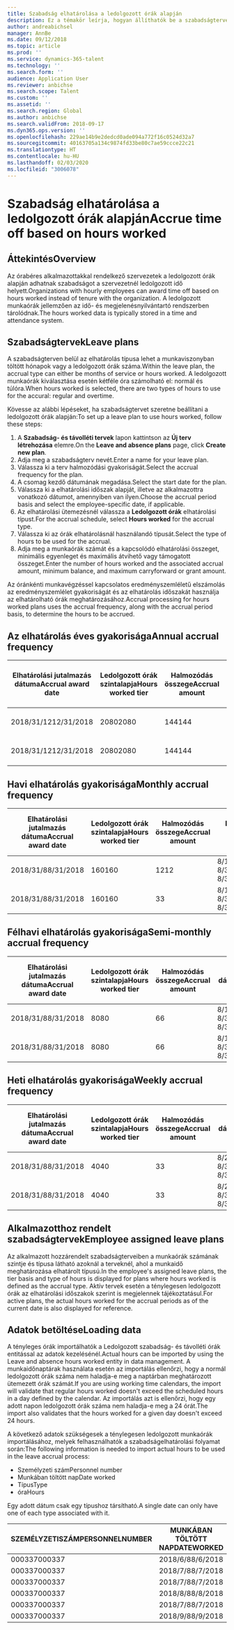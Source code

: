 ```yaml
---
title: Szabadság elhatárolása a ledolgozott órák alapján
description: Ez a témakör leírja, hogyan állíthatók be a szabadságtervek úgy, hogy a szabadság elhatárolása ledolgozott órák alapján történjen.
author: andreabichsel
manager: AnnBe
ms.date: 09/12/2018
ms.topic: article
ms.prod: ''
ms.service: dynamics-365-talent
ms.technology: ''
ms.search.form: ''
audience: Application User
ms.reviewer: anbichse
ms.search.scope: Talent
ms.custom: ''
ms.assetid: ''
ms.search.region: Global
ms.author: anbichse
ms.search.validFrom: 2018-09-17
ms.dyn365.ops.version: ''
ms.openlocfilehash: 229ae14b9e2dedcd0ade094a772f16c0524d32a7
ms.sourcegitcommit: 40163705a134c9874fd33be80c7ae59ccce22c21
ms.translationtype: HT
ms.contentlocale: hu-HU
ms.lasthandoff: 02/03/2020
ms.locfileid: "3006078"
---
```

# <a name="accrue-time-off-based-on-hours-worked"></a><span data-ttu-id="db9b1-103">Szabadság elhatárolása a ledolgozott órák alapján</span><span class="sxs-lookup"><span data-stu-id="db9b1-103">Accrue time off based on hours worked</span></span>

## <a name="overview"></a><span data-ttu-id="db9b1-104">Áttekintés</span><span class="sxs-lookup"><span data-stu-id="db9b1-104">Overview</span></span>

<span data-ttu-id="db9b1-105">Az órabéres alkalmazottakkal rendelkező szervezetek a ledolgozott órák alapján adhatnak szabadságot a szervezetnél ledolgozott idő helyett.</span><span class="sxs-lookup"><span data-stu-id="db9b1-105">Organizations with hourly employees can award time off based on hours worked instead of tenure with the organization.</span></span> <span data-ttu-id="db9b1-106">A ledolgozott munkaórák jellemzően az idő- és megjelenésnyilvántartó rendszerben tárolódnak.</span><span class="sxs-lookup"><span data-stu-id="db9b1-106">The hours worked data is typically stored in a time and attendance system.</span></span> 

## <a name="leave-plans"></a><span data-ttu-id="db9b1-107">Szabadságtervek</span><span class="sxs-lookup"><span data-stu-id="db9b1-107">Leave plans</span></span>

<span data-ttu-id="db9b1-108">A szabadságterven belül az elhatárolás típusa lehet a munkaviszonyban töltött hónapok vagy a ledolgozott órák száma.</span><span class="sxs-lookup"><span data-stu-id="db9b1-108">Within the leave plan, the accrual type can either be months of service or hours worked.</span></span> <span data-ttu-id="db9b1-109">A ledolgozott munkaórák kiválasztása esetén kétféle óra számolható el: normál és túlóra.</span><span class="sxs-lookup"><span data-stu-id="db9b1-109">When hours worked is selected, there are two types of hours to use for the accural: regular and overtime.</span></span>

<span data-ttu-id="db9b1-110">Kövesse az alábbi lépéseket, ha szabadságtervet szeretne beállítani a ledolgozott órák alapján:</span><span class="sxs-lookup"><span data-stu-id="db9b1-110">To set up a leave plan to use hours worked, follow these steps:</span></span>

1. <span data-ttu-id="db9b1-111">A **Szabadság- és távolléti tervek** lapon kattintson az **Új terv létrehozása** elemre.</span><span class="sxs-lookup"><span data-stu-id="db9b1-111">On the **Leave and absence plans** page, click **Create new plan**.</span></span>
2. <span data-ttu-id="db9b1-112">Adja meg a szabadságterv nevét.</span><span class="sxs-lookup"><span data-stu-id="db9b1-112">Enter a name for your leave plan.</span></span>
3. <span data-ttu-id="db9b1-113">Válassza ki a terv halmozódási gyakoriságát.</span><span class="sxs-lookup"><span data-stu-id="db9b1-113">Select the accrual frequency for the plan.</span></span>
5. <span data-ttu-id="db9b1-114">A csomag kezdő dátumának megadása.</span><span class="sxs-lookup"><span data-stu-id="db9b1-114">Select the start date for the plan.</span></span>
6. <span data-ttu-id="db9b1-115">Válassza ki a elhatárolási időszak alapját, illetve az alkalmazottra vonatkozó dátumot, amennyiben van ilyen.</span><span class="sxs-lookup"><span data-stu-id="db9b1-115">Choose the accrual period basis and select the employee-specific date, if applicable.</span></span>
7. <span data-ttu-id="db9b1-116">Az elhatárolási ütemezésnél válassza a **Ledolgozott órák** elhatárolási típust.</span><span class="sxs-lookup"><span data-stu-id="db9b1-116">For the accrual schedule, select **Hours worked** for the accrual type.</span></span>
8. <span data-ttu-id="db9b1-117">Válassza ki az órák elhatárolásnál használandó típusát.</span><span class="sxs-lookup"><span data-stu-id="db9b1-117">Select the type of hours to be used for the accrual.</span></span>
9. <span data-ttu-id="db9b1-118">Adja meg a munkaórák számát és a kapcsolódó elhatárolási összeget, minimális egyenleget és maximális átvihető vagy támogatott összeget.</span><span class="sxs-lookup"><span data-stu-id="db9b1-118">Enter the number of hours worked and the associated accrual amount, minimum balance, and maximum carryforward or grant amount.</span></span>

<span data-ttu-id="db9b1-119">Az óránkénti munkavégzéssel kapcsolatos eredményszemléletű elszámolás az eredményszemlélet gyakoriságát és az elhatárolás időszakát használja az elhatárolható órák meghatározásához.</span><span class="sxs-lookup"><span data-stu-id="db9b1-119">Accrual processing for hours worked plans uses the accrual frequency, along with the accrual period basis, to determine the hours to be accrued.</span></span>

## <a name="annual-accrual-frequency"></a><span data-ttu-id="db9b1-120">Az elhatárolás éves gyakorisága</span><span class="sxs-lookup"><span data-stu-id="db9b1-120">Annual accrual frequency</span></span>

| <span data-ttu-id="db9b1-121">Elhatárolási jutalmazás dátuma</span><span class="sxs-lookup"><span data-stu-id="db9b1-121">Accrual award date</span></span>    | <span data-ttu-id="db9b1-122">Ledolgozott órák szintalapja</span><span class="sxs-lookup"><span data-stu-id="db9b1-122">Hours worked tier</span></span>    | <span data-ttu-id="db9b1-123">Halmozódás összege</span><span class="sxs-lookup"><span data-stu-id="db9b1-123">Accrual amount</span></span>        | <span data-ttu-id="db9b1-124">Ledolgozott órák dátumai</span><span class="sxs-lookup"><span data-stu-id="db9b1-124">Hours worked dates</span></span>   | <span data-ttu-id="db9b1-125">Ténylegesen ledolgozott órák</span><span class="sxs-lookup"><span data-stu-id="db9b1-125">Hours worked actuals</span></span>| <span data-ttu-id="db9b1-126">Jutalom</span><span class="sxs-lookup"><span data-stu-id="db9b1-126">Award</span></span>               |
| --------------------- | -------------------- | --------------------- | -------------------- |-------------------- |-------------------- |
| <span data-ttu-id="db9b1-127">2018/31/12</span><span class="sxs-lookup"><span data-stu-id="db9b1-127">12/31/2018</span></span>            | <span data-ttu-id="db9b1-128">2080</span><span class="sxs-lookup"><span data-stu-id="db9b1-128">2080</span></span>                 | <span data-ttu-id="db9b1-129">144</span><span class="sxs-lookup"><span data-stu-id="db9b1-129">144</span></span>                   | <span data-ttu-id="db9b1-130">1/1/2018-12/31/2018</span><span class="sxs-lookup"><span data-stu-id="db9b1-130">1/1/2018-12/31/2018</span></span>  | <span data-ttu-id="db9b1-131">2085</span><span class="sxs-lookup"><span data-stu-id="db9b1-131">2085</span></span>                | <span data-ttu-id="db9b1-132">144</span><span class="sxs-lookup"><span data-stu-id="db9b1-132">144</span></span>                 |        
| <span data-ttu-id="db9b1-133">2018/31/12</span><span class="sxs-lookup"><span data-stu-id="db9b1-133">12/31/2018</span></span>            | <span data-ttu-id="db9b1-134">2080</span><span class="sxs-lookup"><span data-stu-id="db9b1-134">2080</span></span>                 | <span data-ttu-id="db9b1-135">144</span><span class="sxs-lookup"><span data-stu-id="db9b1-135">144</span></span>                   | <span data-ttu-id="db9b1-136">1/1/2018-12/31/2018</span><span class="sxs-lookup"><span data-stu-id="db9b1-136">1/1/2018-12/31/2018</span></span>  | <span data-ttu-id="db9b1-137">2000</span><span class="sxs-lookup"><span data-stu-id="db9b1-137">2000</span></span>                | <span data-ttu-id="db9b1-138">0</span><span class="sxs-lookup"><span data-stu-id="db9b1-138">0</span></span>                 |


## <a name="monthly-accrual-frequency"></a><span data-ttu-id="db9b1-139">Havi elhatárolás gyakorisága</span><span class="sxs-lookup"><span data-stu-id="db9b1-139">Monthly accrual frequency</span></span>

| <span data-ttu-id="db9b1-140">Elhatárolási jutalmazás dátuma</span><span class="sxs-lookup"><span data-stu-id="db9b1-140">Accrual award date</span></span>    | <span data-ttu-id="db9b1-141">Ledolgozott órák szintalapja</span><span class="sxs-lookup"><span data-stu-id="db9b1-141">Hours worked tier</span></span>    | <span data-ttu-id="db9b1-142">Halmozódás összege</span><span class="sxs-lookup"><span data-stu-id="db9b1-142">Accrual amount</span></span>        | <span data-ttu-id="db9b1-143">Ledolgozott órák dátumai</span><span class="sxs-lookup"><span data-stu-id="db9b1-143">Hours worked dates</span></span>   | <span data-ttu-id="db9b1-144">Ténylegesen ledolgozott órák</span><span class="sxs-lookup"><span data-stu-id="db9b1-144">Hours worked actuals</span></span>| <span data-ttu-id="db9b1-145">Jutalom</span><span class="sxs-lookup"><span data-stu-id="db9b1-145">Award</span></span>               |
| --------------------- | -------------------- | --------------------- | -------------------- |-------------------- |-------------------- |
| <span data-ttu-id="db9b1-146">2018/31/8</span><span class="sxs-lookup"><span data-stu-id="db9b1-146">8/31/2018</span></span>             | <span data-ttu-id="db9b1-147">160</span><span class="sxs-lookup"><span data-stu-id="db9b1-147">160</span></span>                  | <span data-ttu-id="db9b1-148">12</span><span class="sxs-lookup"><span data-stu-id="db9b1-148">12</span></span>                    | <span data-ttu-id="db9b1-149">8/1/2018-8/31/2018</span><span class="sxs-lookup"><span data-stu-id="db9b1-149">8/1/2018-8/31/2018</span></span>   | <span data-ttu-id="db9b1-150">184</span><span class="sxs-lookup"><span data-stu-id="db9b1-150">184</span></span>                 | <span data-ttu-id="db9b1-151">12</span><span class="sxs-lookup"><span data-stu-id="db9b1-151">12</span></span>                  |        
| <span data-ttu-id="db9b1-152">2018/31/8</span><span class="sxs-lookup"><span data-stu-id="db9b1-152">8/31/2018</span></span>             | <span data-ttu-id="db9b1-153">160</span><span class="sxs-lookup"><span data-stu-id="db9b1-153">160</span></span>                  | <span data-ttu-id="db9b1-154">3</span><span class="sxs-lookup"><span data-stu-id="db9b1-154">3</span></span>                     | <span data-ttu-id="db9b1-155">8/1/2018-8/31/2018</span><span class="sxs-lookup"><span data-stu-id="db9b1-155">8/1/2018-8/31/2018</span></span>   | <span data-ttu-id="db9b1-156">184</span><span class="sxs-lookup"><span data-stu-id="db9b1-156">184</span></span>                 | <span data-ttu-id="db9b1-157">3</span><span class="sxs-lookup"><span data-stu-id="db9b1-157">3</span></span>                   |

## <a name="semi-monthly-accrual-frequency"></a><span data-ttu-id="db9b1-158">Félhavi elhatárolás gyakorisága</span><span class="sxs-lookup"><span data-stu-id="db9b1-158">Semi-monthly accrual frequency</span></span>

| <span data-ttu-id="db9b1-159">Elhatárolási jutalmazás dátuma</span><span class="sxs-lookup"><span data-stu-id="db9b1-159">Accrual award date</span></span>    | <span data-ttu-id="db9b1-160">Ledolgozott órák szintalapja</span><span class="sxs-lookup"><span data-stu-id="db9b1-160">Hours worked tier</span></span>    | <span data-ttu-id="db9b1-161">Halmozódás összege</span><span class="sxs-lookup"><span data-stu-id="db9b1-161">Accrual amount</span></span>        | <span data-ttu-id="db9b1-162">Ledolgozott órák dátumai</span><span class="sxs-lookup"><span data-stu-id="db9b1-162">Hours worked dates</span></span>   | <span data-ttu-id="db9b1-163">Ténylegesen ledolgozott órák</span><span class="sxs-lookup"><span data-stu-id="db9b1-163">Hours worked actuals</span></span>| <span data-ttu-id="db9b1-164">Jutalom</span><span class="sxs-lookup"><span data-stu-id="db9b1-164">Award</span></span>               |
| --------------------- | -------------------- | --------------------- | -------------------- |-------------------- |-------------------- |
| <span data-ttu-id="db9b1-165">2018/31/8</span><span class="sxs-lookup"><span data-stu-id="db9b1-165">8/31/2018</span></span>             | <span data-ttu-id="db9b1-166">80</span><span class="sxs-lookup"><span data-stu-id="db9b1-166">80</span></span>                   | <span data-ttu-id="db9b1-167">6</span><span class="sxs-lookup"><span data-stu-id="db9b1-167">6</span></span>                     | <span data-ttu-id="db9b1-168">8/16/2018-8/31/2018</span><span class="sxs-lookup"><span data-stu-id="db9b1-168">8/16/2018-8/31/2018</span></span>  | <span data-ttu-id="db9b1-169">81</span><span class="sxs-lookup"><span data-stu-id="db9b1-169">81</span></span>                  | <span data-ttu-id="db9b1-170">6</span><span class="sxs-lookup"><span data-stu-id="db9b1-170">6</span></span>                  |        
| <span data-ttu-id="db9b1-171">2018/31/8</span><span class="sxs-lookup"><span data-stu-id="db9b1-171">8/31/2018</span></span>             | <span data-ttu-id="db9b1-172">80</span><span class="sxs-lookup"><span data-stu-id="db9b1-172">80</span></span>                   | <span data-ttu-id="db9b1-173">6</span><span class="sxs-lookup"><span data-stu-id="db9b1-173">6</span></span>                     | <span data-ttu-id="db9b1-174">8/16/2018-8/31/2018</span><span class="sxs-lookup"><span data-stu-id="db9b1-174">8/16/2018-8/31/2018</span></span>  | <span data-ttu-id="db9b1-175">75</span><span class="sxs-lookup"><span data-stu-id="db9b1-175">75</span></span>                  | <span data-ttu-id="db9b1-176">0</span><span class="sxs-lookup"><span data-stu-id="db9b1-176">0</span></span>                   |

## <a name="weekly-accrual-frequency"></a><span data-ttu-id="db9b1-177">Heti elhatárolás gyakorisága</span><span class="sxs-lookup"><span data-stu-id="db9b1-177">Weekly accrual frequency</span></span>

| <span data-ttu-id="db9b1-178">Elhatárolási jutalmazás dátuma</span><span class="sxs-lookup"><span data-stu-id="db9b1-178">Accrual award date</span></span>    | <span data-ttu-id="db9b1-179">Ledolgozott órák szintalapja</span><span class="sxs-lookup"><span data-stu-id="db9b1-179">Hours worked tier</span></span>    | <span data-ttu-id="db9b1-180">Halmozódás összege</span><span class="sxs-lookup"><span data-stu-id="db9b1-180">Accrual amount</span></span>        | <span data-ttu-id="db9b1-181">Ledolgozott órák dátumai</span><span class="sxs-lookup"><span data-stu-id="db9b1-181">Hours worked dates</span></span>   | <span data-ttu-id="db9b1-182">Ténylegesen ledolgozott órák</span><span class="sxs-lookup"><span data-stu-id="db9b1-182">Hours worked actuals</span></span>| <span data-ttu-id="db9b1-183">Jutalom</span><span class="sxs-lookup"><span data-stu-id="db9b1-183">Award</span></span>               |
| --------------------- | -------------------- | --------------------- | -------------------- |-------------------- |-------------------- |
| <span data-ttu-id="db9b1-184">2018/31/8</span><span class="sxs-lookup"><span data-stu-id="db9b1-184">8/31/2018</span></span>             | <span data-ttu-id="db9b1-185">40</span><span class="sxs-lookup"><span data-stu-id="db9b1-185">40</span></span>                   | <span data-ttu-id="db9b1-186">3</span><span class="sxs-lookup"><span data-stu-id="db9b1-186">3</span></span>                     | <span data-ttu-id="db9b1-187">8/27/2018-8/31/2018</span><span class="sxs-lookup"><span data-stu-id="db9b1-187">8/27/2018-8/31/2018</span></span>  | <span data-ttu-id="db9b1-188">42</span><span class="sxs-lookup"><span data-stu-id="db9b1-188">42</span></span>                  | <span data-ttu-id="db9b1-189">3</span><span class="sxs-lookup"><span data-stu-id="db9b1-189">3</span></span>                  |        
| <span data-ttu-id="db9b1-190">2018/31/8</span><span class="sxs-lookup"><span data-stu-id="db9b1-190">8/31/2018</span></span>             | <span data-ttu-id="db9b1-191">40</span><span class="sxs-lookup"><span data-stu-id="db9b1-191">40</span></span>                   | <span data-ttu-id="db9b1-192">3</span><span class="sxs-lookup"><span data-stu-id="db9b1-192">3</span></span>                     | <span data-ttu-id="db9b1-193">8/27/2018-8/31/2018</span><span class="sxs-lookup"><span data-stu-id="db9b1-193">8/27/2018-8/31/2018</span></span>  | <span data-ttu-id="db9b1-194">35</span><span class="sxs-lookup"><span data-stu-id="db9b1-194">35</span></span>                  | <span data-ttu-id="db9b1-195">0</span><span class="sxs-lookup"><span data-stu-id="db9b1-195">0</span></span>                   |

## <a name="employee-assigned-leave-plans"></a><span data-ttu-id="db9b1-196">Alkalmazotthoz rendelt szabadságtervek</span><span class="sxs-lookup"><span data-stu-id="db9b1-196">Employee assigned leave plans</span></span>

<span data-ttu-id="db9b1-197">Az alkalmazott hozzárendelt szabadságterveiben a munkaórák számának szintje és típusa látható azoknál a terveknél, ahol a munkaidő meghatározása elhatárolt típusú.</span><span class="sxs-lookup"><span data-stu-id="db9b1-197">In the employee's assigned leave plans, the tier basis and type of hours is displayed for plans where hours worked is defined as the accrual type.</span></span> <span data-ttu-id="db9b1-198">Aktív tervek esetén a ténylegesen ledolgozott órák az elhatárolási időszakok szerint is megjelennek tájékoztatásul.</span><span class="sxs-lookup"><span data-stu-id="db9b1-198">For active plans, the actual hours worked for the accrual periods as of the current date is also displayed for reference.</span></span> 

## <a name="loading-data"></a><span data-ttu-id="db9b1-199">Adatok betöltése</span><span class="sxs-lookup"><span data-stu-id="db9b1-199">Loading data</span></span>

<span data-ttu-id="db9b1-200">A tényleges órák importálhatók a Ledolgozott szabadság- és távolléti órák entitással az adatok kezelésénél.</span><span class="sxs-lookup"><span data-stu-id="db9b1-200">Actual hours can be imported by using the Leave and absence hours worked entity in data management.</span></span> <span data-ttu-id="db9b1-201">A munkaidőnaptárak használata esetén az importálás ellenőrzi, hogy a normál ledolgozott órák száma nem haladja-e meg a naptárban meghatározott ütemezett órák számát.</span><span class="sxs-lookup"><span data-stu-id="db9b1-201">If you are using working time calendars, the import will validate that regular hours worked doesn't exceed the scheduled hours in a day defined by the calendar.</span></span> <span data-ttu-id="db9b1-202">Az importálás azt is ellenőrzi, hogy egy adott napon ledolgozott órák száma nem haladja-e meg a 24 órát.</span><span class="sxs-lookup"><span data-stu-id="db9b1-202">The import also validates that the hours worked for a given day doesn't exceed 24 hours.</span></span> 

<span data-ttu-id="db9b1-203">A következő adatok szükségesek a ténylegesen ledolgozott munkaórák importálásához, melyek felhasználhatók a szabadságelhatárolási folyamat során:</span><span class="sxs-lookup"><span data-stu-id="db9b1-203">The following information is needed to import actual hours to be used in the leave accrual process:</span></span>

+ <span data-ttu-id="db9b1-204">Személyzeti szám</span><span class="sxs-lookup"><span data-stu-id="db9b1-204">Personnel number</span></span> 
+ <span data-ttu-id="db9b1-205">Munkában töltött nap</span><span class="sxs-lookup"><span data-stu-id="db9b1-205">Date worked</span></span>
+ <span data-ttu-id="db9b1-206">Típus</span><span class="sxs-lookup"><span data-stu-id="db9b1-206">Type</span></span>
+ <span data-ttu-id="db9b1-207">óra</span><span class="sxs-lookup"><span data-stu-id="db9b1-207">Hours</span></span>

<span data-ttu-id="db9b1-208">Egy adott dátum csak egy típushoz társítható.</span><span class="sxs-lookup"><span data-stu-id="db9b1-208">A single date can only have one of each type associated with it.</span></span>

| <span data-ttu-id="db9b1-209">SZEMÉLYZETISZÁM</span><span class="sxs-lookup"><span data-stu-id="db9b1-209">PERSONNELNUMBER</span></span>       | <span data-ttu-id="db9b1-210">MUNKÁBAN TÖLTÖTT NAP</span><span class="sxs-lookup"><span data-stu-id="db9b1-210">DATEWORKED</span></span>           | <span data-ttu-id="db9b1-211">TÍPUS</span><span class="sxs-lookup"><span data-stu-id="db9b1-211">TYPE</span></span>                  | <span data-ttu-id="db9b1-212">ÓRA</span><span class="sxs-lookup"><span data-stu-id="db9b1-212">HOURS</span></span>                |
| --------------------- | -------------------- | --------------------- | -------------------- |
| <span data-ttu-id="db9b1-213">000337</span><span class="sxs-lookup"><span data-stu-id="db9b1-213">000337</span></span>                | <span data-ttu-id="db9b1-214">2018/6/8</span><span class="sxs-lookup"><span data-stu-id="db9b1-214">8/6/2018</span></span>             | <span data-ttu-id="db9b1-215">Szabályos</span><span class="sxs-lookup"><span data-stu-id="db9b1-215">Regular</span></span>               | <span data-ttu-id="db9b1-216">8</span><span class="sxs-lookup"><span data-stu-id="db9b1-216">8</span></span>                    |       
| <span data-ttu-id="db9b1-217">000337</span><span class="sxs-lookup"><span data-stu-id="db9b1-217">000337</span></span>                | <span data-ttu-id="db9b1-218">2018/7/8</span><span class="sxs-lookup"><span data-stu-id="db9b1-218">8/7/2018</span></span>             | <span data-ttu-id="db9b1-219">Szabályos</span><span class="sxs-lookup"><span data-stu-id="db9b1-219">Regular</span></span>               | <span data-ttu-id="db9b1-220">8</span><span class="sxs-lookup"><span data-stu-id="db9b1-220">8</span></span>                    |
| <span data-ttu-id="db9b1-221">000337</span><span class="sxs-lookup"><span data-stu-id="db9b1-221">000337</span></span>                | <span data-ttu-id="db9b1-222">2018/7/8</span><span class="sxs-lookup"><span data-stu-id="db9b1-222">8/7/2018</span></span>             | <span data-ttu-id="db9b1-223">Túlóra</span><span class="sxs-lookup"><span data-stu-id="db9b1-223">Overtime</span></span>              | <span data-ttu-id="db9b1-224">3</span><span class="sxs-lookup"><span data-stu-id="db9b1-224">3</span></span>                    |
| <span data-ttu-id="db9b1-225">000337</span><span class="sxs-lookup"><span data-stu-id="db9b1-225">000337</span></span>                | <span data-ttu-id="db9b1-226">2018/8/8</span><span class="sxs-lookup"><span data-stu-id="db9b1-226">8/8/2018</span></span>             | <span data-ttu-id="db9b1-227">Szabályos</span><span class="sxs-lookup"><span data-stu-id="db9b1-227">Regular</span></span>               | <span data-ttu-id="db9b1-228">8</span><span class="sxs-lookup"><span data-stu-id="db9b1-228">8</span></span>                    |
| <span data-ttu-id="db9b1-229">000337</span><span class="sxs-lookup"><span data-stu-id="db9b1-229">000337</span></span>                | <span data-ttu-id="db9b1-230">2018/7/8</span><span class="sxs-lookup"><span data-stu-id="db9b1-230">8/7/2018</span></span>             | <span data-ttu-id="db9b1-231">Szabályos</span><span class="sxs-lookup"><span data-stu-id="db9b1-231">Regular</span></span>               | <span data-ttu-id="db9b1-232">8</span><span class="sxs-lookup"><span data-stu-id="db9b1-232">8</span></span>                    |
| <span data-ttu-id="db9b1-233">000337</span><span class="sxs-lookup"><span data-stu-id="db9b1-233">000337</span></span>                | <span data-ttu-id="db9b1-234">2018/9/8</span><span class="sxs-lookup"><span data-stu-id="db9b1-234">8/9/2018</span></span>             | <span data-ttu-id="db9b1-235">Szabályos</span><span class="sxs-lookup"><span data-stu-id="db9b1-235">Regular</span></span>               | <span data-ttu-id="db9b1-236">8</span><span class="sxs-lookup"><span data-stu-id="db9b1-236">8</span></span>                    |
